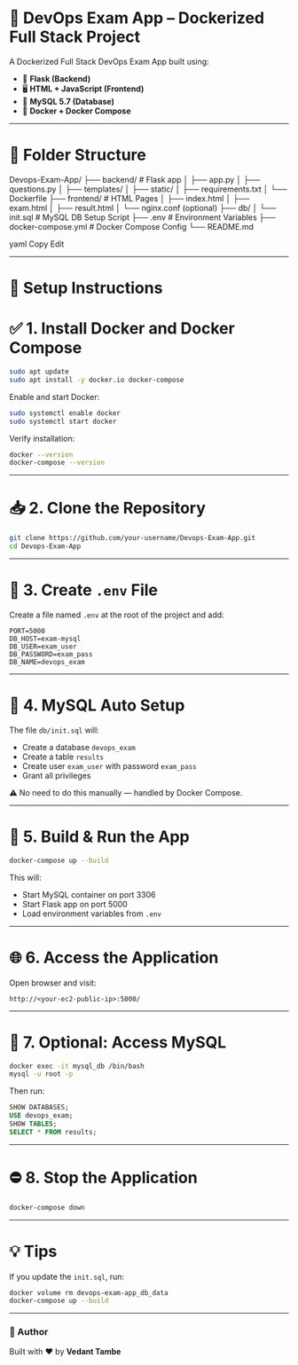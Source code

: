 # 📘 DevOps Exam App – Dockerized Full Stack Project

A Dockerized Full Stack DevOps Exam App built using:

- 🐍 **Flask (Backend)**
- 🖥 **HTML + JavaScript (Frontend)**
- 🐬 **MySQL 5.7 (Database)**
- 🐳 **Docker + Docker Compose**

---

# 📂 Folder Structure

Devops-Exam-App/
├── backend/ # Flask app
│ ├── app.py
│ ├── questions.py
│ ├── templates/
│ ├── static/
│ ├── requirements.txt
│ └── Dockerfile
├── frontend/ # HTML Pages
│ ├── index.html
│ ├── exam.html
│ ├── result.html
│ └── nginx.conf (optional)
├── db/
│ └── init.sql # MySQL DB Setup Script
├── .env # Environment Variables
├── docker-compose.yml # Docker Compose Config
└── README.md

yaml
Copy
Edit


---

# 🚀 Setup Instructions

# ✅ 1. Install Docker and Docker Compose

```bash
sudo apt update
sudo apt install -y docker.io docker-compose
````

Enable and start Docker:

```bash
sudo systemctl enable docker
sudo systemctl start docker
```

Verify installation:

```bash
docker --version
docker-compose --version
```

---

# 📥 2. Clone the Repository

```bash
git clone https://github.com/your-username/Devops-Exam-App.git
cd Devops-Exam-App
```

---

# 🔐 3. Create `.env` File

Create a file named `.env` at the root of the project and add:

```env
PORT=5000
DB_HOST=exam-mysql
DB_USER=exam_user
DB_PASSWORD=exam_pass
DB_NAME=devops_exam
```

---

# 🐬 4. MySQL Auto Setup

The file `db/init.sql` will:

* Create a database `devops_exam`
* Create a table `results`
* Create user `exam_user` with password `exam_pass`
* Grant all privileges

⚠️ No need to do this manually — handled by Docker Compose.

---

# 🐳 5. Build & Run the App

```bash
docker-compose up --build
```

This will:

* Start MySQL container on port 3306
* Start Flask app on port 5000
* Load environment variables from `.env`

---

# 🌐 6. Access the Application

Open browser and visit:

```
http://<your-ec2-public-ip>:5000/
```

---

# 🧪 7. Optional: Access MySQL

```bash
docker exec -it mysql_db /bin/bash
mysql -u root -p
```

Then run:

```sql
SHOW DATABASES;
USE devops_exam;
SHOW TABLES;
SELECT * FROM results;
```

---

# ⛔ 8. Stop the Application

```bash
docker-compose down
```

---

# 💡 Tips

If you update the `init.sql`, run:

```bash
docker volume rm devops-exam-app_db_data
docker-compose up --build
```

---

### 🙌 Author

Built with ❤️ by **Vedant Tambe**


